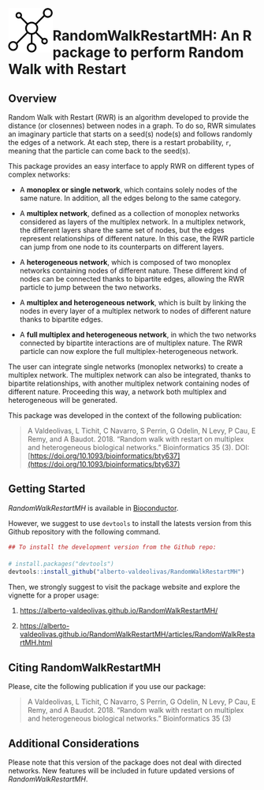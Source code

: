 <img src="man/figures/logo.png" align="left" height="90"> 

# RandomWalkRestartMH: An R package to perform Random Walk with Restart


## Overview 

Random Walk with Restart (RWR) is an algorithm developed to provide the distance
(or closennes) between nodes in a graph. To do so, RWR simulates an imaginary 
particle that starts on a seed(s) node(s) and follows randomly the edges of a 
network. At each step, there is a restart probability, `r`, meaning that the 
particle can come back to the seed(s).

This package provides an easy interface to apply RWR on different types of 
complex networks:

* A **monoplex or single network**, which contains solely nodes of the same
nature. In addition, all the edges belong to the same category.

* A **multiplex network**, defined as a collection of monoplex networks 
considered as layers of the multiplex network. In a multiplex network, the 
different layers share the same set of nodes, but the edges represent 
relationships of different nature. In this case, the RWR 
particle can jump from one node to its counterparts on different layers.

* A **heterogeneous network**, which is composed of two monoplex networks
containing nodes of different nature. These different kind of nodes can be
connected thanks to bipartite edges, allowing the RWR particle to jump between
the two networks.

* A **multiplex and heterogeneous network**, which is built by linking the nodes
in every layer of a multiplex network to nodes of different nature thanks to
bipartite edges. 

* A **full multiplex and heterogeneous network**, in which the two networks 
connected by bipartite interactions are of multiplex nature. The RWR particle 
can now explore the full multiplex-heterogeneous network.

The user can integrate single networks (monoplex networks) to create
a multiplex network. The multiplex network can also be integrated, thanks to
bipartite relationships, with another multiplex network containing nodes of 
different nature. Proceeding this way, a network both multiplex and 
heterogeneous will be generated. 

This package was developed in the context of the following publication:

> A Valdeolivas, L Tichit, C Navarro, S Perrin, G Odelin, N Levy, P Cau, E Remy, and A Baudot. 2018. “Random walk with restart on multiplex and heterogeneous biological networks.” Bioinformatics 35 (3).  DOI: [https://doi.org/10.1093/bioinformatics/bty637](https://doi.org/10.1093/bioinformatics/bty637)

## Getting Started

*RandomWalkRestartMH* is available in [Bioconductor](https://www.bioconductor.org/packages/release/bioc/html/RandomWalkRestartMH.html). 

However, we suggest to use `devtools` to install the latests version from 
this Github repository with the following command. 

```r
## To install the development version from the Github repo:

# install.packages("devtools")
devtools::install_github("alberto-valdeolivas/RandomWalkRestartMH")
```

Then, we strongly suggest to visit the package website and explore the vignette
for a proper usage: 

1. <https://alberto-valdeolivas.github.io/RandomWalkRestartMH/>

2. <https://alberto-valdeolivas.github.io/RandomWalkRestartMH/articles/RandomWalkRestartMH.html>


## Citing RandomWalkRestartMH

Please, cite the following publication if you use our package:

> A Valdeolivas, L Tichit, C Navarro, S Perrin, G Odelin, N Levy, P Cau, E Remy, and A Baudot. 2018. “Random walk with restart on multiplex and heterogeneous biological networks.” Bioinformatics 35 (3)

## Additional Considerations

Please note that this version of the package does not deal with directed 
networks. New features will be included in future updated versions of 
*RandomWalkRestartMH*.